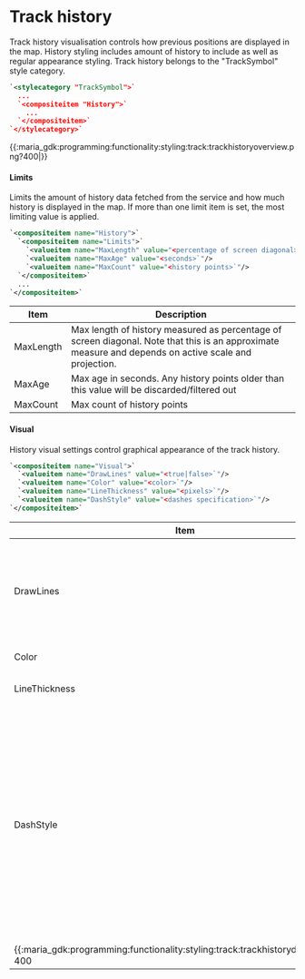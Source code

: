# Track history

Track history visualisation controls how previous positions are displayed in the map. History styling includes amount of history to include as well as regular appearance styling. Track history belongs to the "TrackSymbol" style category.

```xml
`<stylecategory "TrackSymbol">`
  ...
  `<compositeitem "History">`
    ...
  `</compositeitem>`
`</stylecategory>`
```


{{:maria_gdk:programming:functionality:styling:track:trackhistoryoverview.png?400|}}

#### Limits

Limits the amount of history data fetched from the service and how much history is displayed in the map. If more than one limit item is set, the most limiting value is applied. 

```xml
`<compositeitem name="History">`
  `<compositeitem name="Limits">`
    `<valueitem name="MaxLength" value="<percentage of screen diagonal>`"/>
    `<valueitem name="MaxAge" value="<seconds>`"/>
    `<valueitem name="MaxCount" value="<history points>`"/>
  `</compositeitem>`
  ...
`</compositeitem>`
```

 | Item      | Description                                                                                                                                           | 
 | ----      | -----------                                                                                                                                           | 
 | MaxLength | Max length of history measured as percentage of screen diagonal. Note that this is an approximate measure and depends on active scale and projection. | 
 | MaxAge    | Max age in seconds. Any history points older than this value will be discarded/filtered out                                                           | 
 | MaxCount  | Max count of history points                                                                                                                           | 

#### Visual

History visual settings control graphical appearance of the track history.

```xml
`<compositeitem name="Visual">`
  `<valueitem name="DrawLines" value="<true|false>`"/>
  `<valueitem name="Color" value="<color>`"/>
  `<valueitem name="LineThickness" value="<pixels>`"/>
  `<valueitem name="DashStyle" value="<dashes specification>`"/>
`</compositeitem>`
```

 | Item          | Description                                                                                                                                                                                                                                                                                                                        | 
 | ----          | -----------                                                                                                                                                                                                                                                                                                                        | 
 | DrawLines     | If false, no line is drawn. Future extensions may include display of individual history points, for now history is invisible if this is set to false                                                                                                                                                                               | 
 | Color         | Color of history line                                                                                                                                                                                                                                                                                                              | 
 | LineThickness | Thickness of history line in pixels                                                                                                                                                                                                                                                                                                | 
 | DashStyle     | Used to set history line dash. It consists of a comma separated list decimal numbers, the first specifies length of dash in pixels, the second the length of the spacing between dashes, the third the next dash length and so on. The history visualisation below was created using `<valueitem name="DashStyle" value="4,2,1,2"/>` | 
{{:maria_gdk:programming:functionality:styling:track:trackhistorydashstyle.png?400|}}
